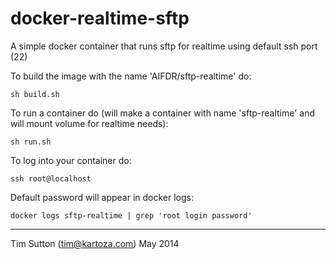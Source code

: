 docker-realtime-sftp
==========

A simple docker container that runs sftp for realtime using default ssh port (22)

To build the image with the name 'AIFDR/sftp-realtime' do:

```
sh build.sh
```

To run a container do (will make a container with name 'sftp-realtime' and will mount volume for realtime needs):

```
sh run.sh
```

To log into your container do:

```
ssh root@localhost
```

Default password will appear in docker logs:

```
docker logs sftp-realtime | grep 'root login password'
```

-----------

Tim Sutton (tim@kartoza.com)
May 2014
